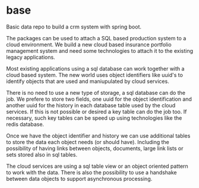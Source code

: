 # base
Basic data repo to build a crm system with spring boot.

The packages can be used to attach a SQL based production system to a cloud environment. We build a new cloud based insurance portfolio management system and need some technologies to attach it to the existing legacy applications.

Most existing applications using a sql database can work together with a cloud based system. The new world uses object identifiers like uuid's to identify objects that are used and maniupulated by cloud services.

There is no need to use a new type of storage, a sql database can do the job. We prefere to store two fields, one uuid for the object identification and another uuid for the history in each database table used by the cloud services. If this is not possible or desired a key table can do the job too. If necessary, such key tables can be speed up using technologies like the redis database.

Once we have the object identifier and history we can use additional tables to store the data each object needs (or should have). Including the possibility of having links between objects, documents, large link lists or sets stored also in sql tables.

The cloud services are using a sql table view or an object oriented pattern to work with the data. There is also the possibility to use a handshake between data objects to support asynchronous processing.
